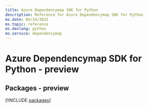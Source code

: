 ```yaml
---
title: Azure Dependencymap SDK for Python
description: Reference for Azure Dependencymap SDK for Python
ms.date: 04/24/2025
ms.topic: reference
ms.devlang: python
ms.service: dependencymap
---
```

# Azure Dependencymap SDK for Python - preview
## Packages - preview
[!INCLUDE [packages](dependencymap-index.md)]